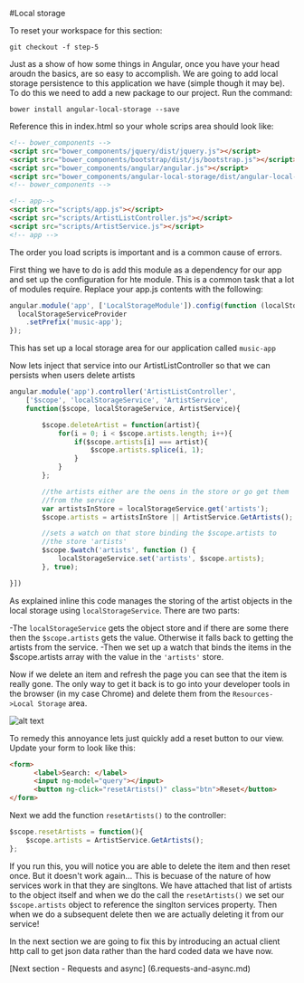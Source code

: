 #Local storage

To reset your workspace for this section:

```
git checkout -f step-5
```

Just as a show of how some things in Angular, once you have your head aroudn the basics, are so easy to accomplish. We are going to add local storage persistence to this application we have (simple though it may be). To do this we need to add a new package to our project. Run the command:

```
bower install angular-local-storage --save 
```

Reference this in index.html so your whole scrips area should look like:

```html
<!-- bower_components -->
<script src="bower_components/jquery/dist/jquery.js"></script>
<script src="bower_components/bootstrap/dist/js/bootstrap.js"></script>
<script src="bower_components/angular/angular.js"></script>
<script src="bower_components/angular-local-storage/dist/angular-local-storage.js"></script>
<!-- bower_components -->

<!-- app-->
<script src="scripts/app.js"></script>
<script src="scripts/ArtistListController.js"></script>
<script src="scripts/ArtistService.js"></script>
<!-- app -->
```

The order you load scripts is important and is a common cause of errors.

First thing we have to do is add this module as a dependency for our app and set up the configuration for hte module. This is a common task that a lot of modules require. Replace your app.js contents with the following:

```javascript
angular.module('app', ['LocalStorageModule']).config(function (localStorageServiceProvider) {
  localStorageServiceProvider
    .setPrefix('music-app');
});
```

This has set up a local storage area for our application called `music-app`

Now lets inject that service into our ArtistListController so that we can persists when users delete artists

```javascript
angular.module('app').controller('ArtistListController', 
    ['$scope', 'localStorageService', 'ArtistService',
    function($scope, localStorageService, ArtistService){

        $scope.deleteArtist = function(artist){
            for(i = 0; i < $scope.artists.length; i++){
                if($scope.artists[i] === artist){
                    $scope.artists.splice(i, 1);
                }
            }
        };

        //the artists either are the oens in the store or go get them
        //from the service
        var artistsInStore = localStorageService.get('artists');  
        $scope.artists = artistsInStore || ArtistService.GetArtists();    

        //sets a watch on that store binding the $scope.artists to
        //the store 'artists'                          
        $scope.$watch('artists', function () {
            localStorageService.set('artists', $scope.artists);
        }, true); 

}])
```

As explained inline this code manages the storing of the artist objects in the local storage using `localStorageService`. There are two parts:

-The `localStorageService` gets the object store and if there are some there then the `$scope.artists` gets the value. Otherwise it falls back to getting the artists from the service.
-Then we set up a watch that binds the items in the $scope.artists array with the value in the `'artists'` store.

Now if we delete an item and refresh the page you can see that the item is really gone. The only way to get it back is to go into your developer tools in the browser (in my case Chrome) and delete them from the `Resources->Local Storage` area.

![alt text](../images/step-6-local-storage.jpg "Environment Variable Screenshot initial screen")

To remedy this annoyance lets just quickly add a reset button to our view. Update your form to look like this:

```html
<form>
      <label>Search: </label>
      <input ng-model="query"></input>
      <button ng-click="resetArtists()" class="btn">Reset</button>
</form>
```

Next we add the function `resetArtists()` to the controller:

```javascript
$scope.resetArtists = function(){
    $scope.artists = ArtistService.GetArtists();
};   
```

If you run this, you will notice you are able to delete the item and then reset once. But it doesn't work again... This is becuase of the nature of how services work in that they are singltons. We have attached that list of artists to the object itself and when we do the call the `resetArtists()` we set our `$scope.artists` object to reference the singlton services property. Then when we do a subsequent delete then we are actually deleting it from our service!

In the next section we are going to fix this by introducing an actual client http call to get json data rather than the hard coded data we have now.

[Next section - Requests and async] (6.requests-and-async.md)
